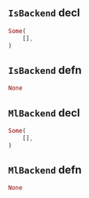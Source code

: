 ## `IsBackend` decl

```rust
Some(
    [],
)
```

## `IsBackend` defn

```rust
None
```

## `MlBackend` decl

```rust
Some(
    [],
)
```

## `MlBackend` defn

```rust
None
```
